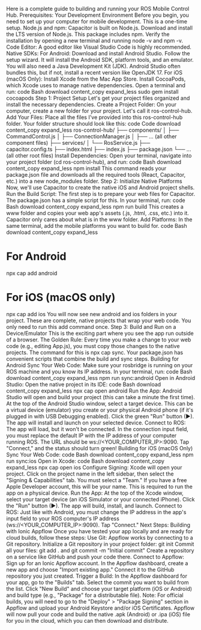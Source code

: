 Here is a complete guide to building and running your ROS Mobile Control Hub.
Prerequisites: Your Development Environment
Before you begin, you need to set up your computer for mobile development. This is a one-time setup.
Node.js and npm: Capacitor is built on Node.js.
Download and install the LTS version of Node.js. This package includes npm.
Verify the installation by opening a new terminal and running node -v and npm -v.
Code Editor: A good editor like Visual Studio Code is highly recommended.
Native SDKs:
For Android:
Download and install Android Studio.
Follow the setup wizard. It will install the Android SDK, platform tools, and an emulator.
You will also need a Java Development Kit (JDK). Android Studio often bundles this, but if not, install a recent version like OpenJDK 17.
For iOS (macOS Only):
Install Xcode from the Mac App Store.
Install CocoaPods, which Xcode uses to manage native dependencies. Open a terminal and run:
code
Bash
download
content_copy
expand_less
sudo gem install cocoapods
Step 1: Project Setup
Let's get your project files organized and install the necessary dependencies.
Create a Project Folder: On your computer, create a new folder for your project. Let's call it ros-control-hub.
Add Your Files: Place all the files I've provided into this ros-control-hub folder. Your folder structure should look like this:
code
Code
download
content_copy
expand_less
ros-control-hub/
├── components/
│   ├── CommandControl.js
│   ├── ConnectionManager.js
│   ├── ... (all other component files)
├── services/
│   └── RosService.js
├── capacitor.config.ts
├── index.html
├── index.js
├── package.json
└── ... (all other root files)
Install Dependencies: Open your terminal, navigate into your project folder (cd ros-control-hub), and run:
code
Bash
download
content_copy
expand_less
npm install
This command reads your package.json file and downloads all the required tools (React, Capacitor, etc.) into a new node_modules folder.
Step 2: Initialize Native Platforms
Now, we'll use Capacitor to create the native iOS and Android project shells.
Run the Build Script: The first step is to prepare your web files for Capacitor. The package.json has a simple script for this. In your terminal, run:
code
Bash
download
content_copy
expand_less
npm run build
This creates a www folder and copies your web app's assets (.js, .html, .css, etc.) into it. Capacitor only cares about what is in the www folder.
Add Platforms: In the same terminal, add the mobile platforms you want to build for.
code
Bash
download
content_copy
expand_less
# For Android
npx cap add android

# For iOS (macOS only)
npx cap add ios
You will now see new android and ios folders in your project. These are complete, native projects that wrap your web code. You only need to run this add command once.
Step 3: Build and Run on a Device/Emulator
This is the exciting part where you see the app run outside of a browser.
The Golden Rule: Every time you make a change to your web code (e.g., editing App.js), you must copy those changes to the native projects. The command for this is npx cap sync. Your package.json has convenient scripts that combine the build and sync steps.
Building for Android
Sync Your Web Code: Make sure your rosbridge is running on your ROS machine and you know its IP address. In your terminal, run:
code
Bash
download
content_copy
expand_less
npm run sync:android
Open in Android Studio: Open the native project in its IDE:
code
Bash
download
content_copy
expand_less
npx cap open android
Run the App:
Android Studio will open and build your project (this can take a minute the first time).
At the top of the Android Studio window, select a target device. This can be a virtual device (emulator) you create or your physical Android phone (if it's plugged in with USB Debugging enabled).
Click the green "Run" button (▶).
The app will install and launch on your selected device.
Connect to ROS:
The app will load, but it won't be connected.
In the connection input field, you must replace the default IP with the IP address of your computer running ROS. The URL should be ws://<YOUR_COMPUTER_IP>:9090.
Tap "Connect," and the status should turn green!
Building for iOS (macOS Only)
Sync Your Web Code:
code
Bash
download
content_copy
expand_less
npm run sync:ios
Open in Xcode:
code
Bash
download
content_copy
expand_less
npx cap open ios
Configure Signing:
Xcode will open your project.
Click on the project name in the left sidebar, then select the "Signing & Capabilities" tab.
You must select a "Team." If you have a free Apple Developer account, this will be your name. This is required to run the app on a physical device.
Run the App:
At the top of the Xcode window, select your target device (an iOS Simulator or your connected iPhone).
Click the "Run" button (▶).
The app will build, install, and launch.
Connect to ROS:
Just like with Android, you must change the IP address in the app's input field to your ROS computer's IP address (ws://<YOUR_COMPUTER_IP>:9090).
Tap "Connect."
Next Steps: Building with Ionic Appflow
Once you have tested your app locally and are ready for cloud builds, follow these steps:
Use Git: Appflow works by connecting to a Git repository.
Initialize a Git repository in your project folder: git init
Commit all your files: git add . and git commit -m "Initial commit"
Create a repository on a service like GitHub and push your code there.
Connect to Appflow:
Sign up for an Ionic Appflow account.
In the Appflow dashboard, create a new app and choose "Import existing app."
Connect it to the GitHub repository you just created.
Trigger a Build:
In the Appflow dashboard for your app, go to the "Builds" tab.
Select the commit you want to build from the list.
Click "New Build" and choose your target platform (iOS or Android) and build type (e.g., "Package" for a distributable file).
Note: For official builds, you will need to go to the "Deploy" > "Package Signing" section in Appflow and upload your Android Keystore and/or iOS Certificates.
Appflow will now pull your code and build the native .apk (Android) or .ipa (iOS) file for you in the cloud, which you can then download and distribute.
